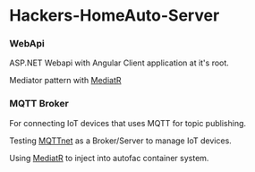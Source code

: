 # Hackers-HomeAuto-Server

### WebApi

ASP.NET Webapi with Angular Client application at it's root.

Mediator pattern with [MediatR](https://github.com/alsami/MediatR.Extensions.Autofac.DependencyInjection)

### MQTT Broker

For connecting IoT devices that uses MQTT for topic publishing.

Testing [MQTTnet](https://github.com/chkr1011/MQTTnet) as a Broker/Server to manage IoT devices.

Using [MediatR](https://github.com/alsami/MediatR.Extensions.Autofac.DependencyInjection) to inject into autofac container system.